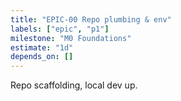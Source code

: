 ```yaml
---
title: "EPIC-00 Repo plumbing & env"
labels: ["epic", "p1"]
milestone: "M0 Foundations"
estimate: "1d"
depends_on: []
---
```


Repo scaffolding, local dev up.
